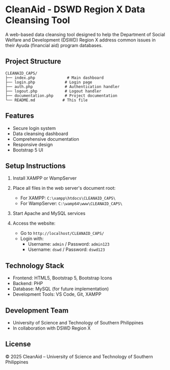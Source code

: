 # CleanAid - DSWD Region X Data Cleansing Tool

A web-based data cleansing tool designed to help the Department of Social Welfare and Development (DSWD) Region X address common issues in their Ayuda (financial aid) program databases.

## Project Structure

```
CLEANAID_CAPS/
├── index.php              # Main dashboard
├── login.php             # Login page
├── auth.php              # Authentication handler
├── logout.php            # Logout handler
├── documentation.php     # Project documentation
└── README.md            # This file
```

## Features

- Secure login system
- Data cleansing dashboard
- Comprehensive documentation
- Responsive design
- Bootstrap 5 UI

## Setup Instructions

1. Install XAMPP or WampServer
2. Place all files in the web server's document root:
   - For XAMPP: `C:\xampp\htdocs\CLEANAID_CAPS\`
   - For WampServer: `C:\wamp64\www\CLEANAID_CAPS\`

3. Start Apache and MySQL services

4. Access the website:
   - Go to `http://localhost/CLEANAID_CAPS/`
   - Login with:
     - Username: `admin` / Password: `admin123`
     - Username: `dswd` / Password: `dswd123`

## Technology Stack

- Frontend: HTML5, Bootstrap 5, Bootstrap Icons
- Backend: PHP
- Database: MySQL (for future implementation)
- Development Tools: VS Code, Git, XAMPP

## Development Team

- University of Science and Technology of Southern Philippines
- In collaboration with DSWD Region X

## License

© 2025 CleanAid – University of Science and Technology of Southern Philippines 